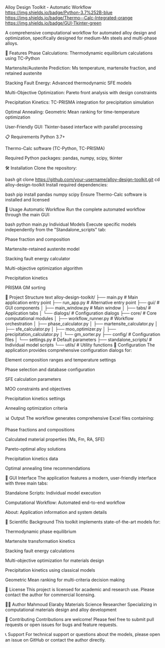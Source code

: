 Alloy Design Toolkit - Automatic Workflow
https://img.shields.io/badge/Python-3.7%252B-blue
https://img.shields.io/badge/Thermo--Calc-Integrated-orange
https://img.shields.io/badge/GUI-Tkinter-green

A comprehensive computational workflow for automated alloy design and optimization, specifically designed for medium-Mn steels and multi-phase alloys.

🚀 Features
Phase Calculations: Thermodynamic equilibrium calculations using TC-Python

Martensite/Austenite Prediction: Ms temperature, martensite fraction, and retained austenite

Stacking Fault Energy: Advanced thermodynamic SFE models

Multi-Objective Optimization: Pareto front analysis with design constraints

Precipitation Kinetics: TC-PRISMA integration for precipitation simulation

Optimal Annealing: Geometric Mean ranking for time-temperature optimization

User-Friendly GUI: Tkinter-based interface with parallel processing

📋 Requirements
Python 3.7+

Thermo-Calc software (TC-Python, TC-PRISMA)

Required Python packages: pandas, numpy, scipy, tkinter

🛠 Installation
Clone the repository:

bash
git clone https://github.com/your-username/alloy-design-toolkit.git
cd alloy-design-toolkit
Install required dependencies:

bash
pip install pandas numpy scipy
Ensure Thermo-Calc software is installed and licensed

🎯 Usage
Automatic Workflow
Run the complete automated workflow through the main GUI:

bash
python main.py
Individual Models
Execute specific models independently from the "Standalone_scripts" tab:

Phase fraction and composition

Martensite-retained austenite model

Stacking fault energy calculator

Multi-objective optimization algorithm

Precipitation kinetics

PRISMA GM sorting

📁 Project Structure
text
alloy-design-toolkit/
├── main.py                 # Main application entry point
├── run_app.py             # Alternative entry point
├── gui/                   # GUI components
│   ├── main_window.py     # Main window
│   ├── tabs/              # Application tabs
│   └── dialogs/           # Configuration dialogs
├── core/                  # Core computational modules
│   ├── workflow_runner.py # Workflow orchestration
│   ├── phase_calculator.py
│   ├── martensite_calculator.py
│   ├── sfe_calculator.py
│   ├── moo_optimizer.py
│   ├── precipitation_calculator.py
│   └── gm_sorter.py
├── config/                # Configuration files
│   └── settings.py        # Default parameters
├── standalone_scripts/    # Individual model scripts
└── utils/                 # Utility functions
🔧 Configuration
The application provides comprehensive configuration dialogs for:

Element composition ranges and temperature settings

Phase selection and database configuration

SFE calculation parameters

MOO constraints and objectives

Precipitation kinetics settings

Annealing optimization criteria

📊 Output
The workflow generates comprehensive Excel files containing:

Phase fractions and compositions

Calculated material properties (Ms, Fm, RA, SFE)

Pareto-optimal alloy solutions

Precipitation kinetics data

Optimal annealing time recommendations

🎨 GUI Interface
The application features a modern, user-friendly interface with three main tabs:

Standalone Scripts: Individual model execution

Computational Workflow: Automated end-to-end workflow

About: Application information and system details

🔬 Scientific Background
This toolkit implements state-of-the-art models for:

Thermodynamic phase equilibrium

Martensite transformation kinetics

Stacking fault energy calculations

Multi-objective optimization for materials design

Precipitation kinetics using classical models

Geometric Mean ranking for multi-criteria decision making

📄 License
This project is licensed for academic and research use. Please contact the author for commercial licensing.

👨‍💻 Author
Mahmoud Elaraby
Materials Science Researcher
Specializing in computational materials design and alloy development

🤝 Contributing
Contributions are welcome! Please feel free to submit pull requests or open issues for bugs and feature requests.

📞 Support
For technical support or questions about the models, please open an issue on GitHub or contact the author directly.
